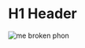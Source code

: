 # H1 Header
![me broken phon](https://github.com/user-attachments/assets/f509718c-f31e-46c1-8847-ac23d0e28384)
